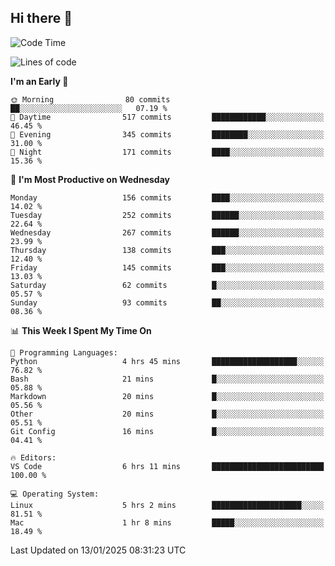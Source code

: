 ## Hi there 👋

<!--
**Wangmerlyn/Wangmerlyn** is a ✨ _special_ ✨ repository because its `README.md` (this file) appears on your GitHub profile.

Here are some ideas to get you started:

- 🔭 I’m currently working on ...
- 🌱 I’m currently learning ...
- 👯 I’m looking to collaborate on ...
- 🤔 I’m looking for help with ...
- 💬 Ask me about ...
- 📫 How to reach me: ...
- 😄 Pronouns: ...
- ⚡ Fun fact: ...
-->
<!--START_SECTION:waka-->
![Code Time](http://img.shields.io/badge/Code%20Time-6%20hrs%2048%20mins-blue)

![Lines of code](https://img.shields.io/badge/From%20Hello%20World%20I%27ve%20Written-8.2%20million%20lines%20of%20code-blue)

**I'm an Early 🐤** 

```text
🌞 Morning                80 commits          ██░░░░░░░░░░░░░░░░░░░░░░░   07.19 % 
🌆 Daytime                517 commits         ████████████░░░░░░░░░░░░░   46.45 % 
🌃 Evening                345 commits         ████████░░░░░░░░░░░░░░░░░   31.00 % 
🌙 Night                  171 commits         ████░░░░░░░░░░░░░░░░░░░░░   15.36 % 
```
📅 **I'm Most Productive on Wednesday** 

```text
Monday                   156 commits         ████░░░░░░░░░░░░░░░░░░░░░   14.02 % 
Tuesday                  252 commits         ██████░░░░░░░░░░░░░░░░░░░   22.64 % 
Wednesday                267 commits         ██████░░░░░░░░░░░░░░░░░░░   23.99 % 
Thursday                 138 commits         ███░░░░░░░░░░░░░░░░░░░░░░   12.40 % 
Friday                   145 commits         ███░░░░░░░░░░░░░░░░░░░░░░   13.03 % 
Saturday                 62 commits          █░░░░░░░░░░░░░░░░░░░░░░░░   05.57 % 
Sunday                   93 commits          ██░░░░░░░░░░░░░░░░░░░░░░░   08.36 % 
```


📊 **This Week I Spent My Time On** 

```text
💬 Programming Languages: 
Python                   4 hrs 45 mins       ███████████████████░░░░░░   76.82 % 
Bash                     21 mins             █░░░░░░░░░░░░░░░░░░░░░░░░   05.88 % 
Markdown                 20 mins             █░░░░░░░░░░░░░░░░░░░░░░░░   05.56 % 
Other                    20 mins             █░░░░░░░░░░░░░░░░░░░░░░░░   05.51 % 
Git Config               16 mins             █░░░░░░░░░░░░░░░░░░░░░░░░   04.41 % 

🔥 Editors: 
VS Code                  6 hrs 11 mins       █████████████████████████   100.00 % 

💻 Operating System: 
Linux                    5 hrs 2 mins        ████████████████████░░░░░   81.51 % 
Mac                      1 hr 8 mins         █████░░░░░░░░░░░░░░░░░░░░   18.49 % 
```


 Last Updated on 13/01/2025 08:31:23 UTC
<!--END_SECTION:waka-->
